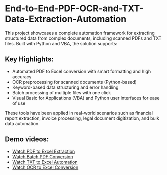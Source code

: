 # End-to-End-PDF-OCR-and-TXT-Data-Extraction-Automation

This project showcases a complete automation framework for extracting structured data from complex documents, including scanned PDFs and TXT files. Built with Python and VBA, the solution supports:

## Key Highlights:

- Automated PDF to Excel conversion with smart formatting and high accuracy
- OCR preprocessing for scanned documents (Python-based)
- Keyword-based data structuring and error handling
- Batch processing of multiple files with one click
- Visual Basic for Applications (VBA) and Python user interfaces for ease of use

These tools have been applied in real-world scenarios such as financial report extraction, invoice processing, legal document digitization, and bulk data automation.

## Demo videos:

- [Watch PDF to Excel Extraction](https://youtu.be/9AGUcfkg3ko)
- [Watch Batch PDF Conversion](https://youtu.be/PmWqi4grKsg)
- [Watch TXT to Excel Automation](https://youtu.be/YdHy_-WE9gI)
- [Watch OCR to Excel Conversion](https://youtu.be/fPSwsV4FJf4)

